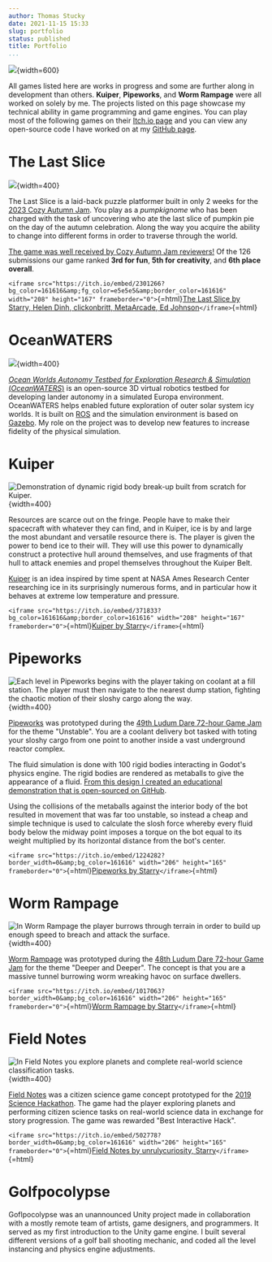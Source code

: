 ```yaml
---
author: Thomas Stucky
date: 2021-11-15 15:33
slug: portfolio
status: published
title: Portfolio
...
```


![]({static}/images/portfolio-collage.gif){width=600}

All games listed here are works in progress and some are further along in development than others. **Kuiper**, **Pipeworks**, and **Worm Rampage** were all worked on solely by me. The projects listed on this page showcase my technical ability in game programming and game engines. You can play most of the following games on their [Itch.io page](https://starrynitegames.itch.io/) and you can view any open-source code I have worked on at my [GitHub page](https://github.com/AstroStucky).

# The Last Slice

![]({static}/images/game-preview_the-last-slice.gif){width=400}

The Last Slice is a laid-back puzzle platformer built in only 2 weeks for the [2023 Cozy Autumn Jam](https://itch.io/jam/cozy-autumn-game-jam-2023). You play as a *pumpkignome* who has been charged with the task of uncovering who ate the last slice of pumpkin pie on the day of the autumn celebration. Along the way you acquire the ability to change into different forms in order to traverse through the world.

[The game was well received by Cozy Autumn Jam reviewers!](https://itch.io/jam/cozy-autumn-game-jam-2023/rate/2301266) Of the 126 submissions our game ranked **3rd for fun**, **5th for creativity**, and **6th place overall**.

`<iframe src="https://itch.io/embed/2301266?bg_color=161616&amp;fg_color=e5e5e5&amp;border_color=161616" width="208" height="167" frameborder="0">`{=html}[The Last Slice by Starry, Helen Dinh, clickonbritt, MetaArcade, Ed Johnson](https://starrynitegames.itch.io/the-last-slice)`</iframe>`{=html}

# OceanWATERS

![]({static}/images/oceanwaters.jpg){width=400}

[*Ocean Worlds Autonomy Testbed for Exploration Research & Simulation* (*OceanWATERS*)](https://github.com/nasa/ow_simulator#ocean-worlds-autonomy-testbed-for-exploration-research--simulation-oceanwaters) is an open-source 3D virtual robotics testbed for developing lander autonomy in a simulated Europa environment. OceanWATERS helps enabled future exploration of outer solar system icy worlds. It is built on [ROS](https://www.ros.org/) and the simulation environment is based on [Gazebo](http://gazebosim.org/). My role on the project was to develop new features to increase fidelity of the physical simulation.

# Kuiper

![Demonstration of dynamic rigid body break-up built from scratch for Kuiper.]({static}/images/game-preview_kuiper.gif){width=400}

Resources are scarce out on the fringe. People have to make their spacecraft with whatever they can find, and in Kuiper, ice is by and large the most abundant and versatile resource there is. The player is given the power to bend ice to their will. They will use this power to dynamically construct a protective hull around themselves, and use fragments of that hull to attack enemies and propel themselves throughout the Kuiper Belt.

[Kuiper](https://starrynitegames.itch.io/kuiper) is an idea inspired by time spent at NASA Ames Research Center researching ice in its surprisingly numerous forms, and in particular how it behaves at extreme low temperature and pressure.

`<iframe src="https://itch.io/embed/371833?bg_color=161616&amp;border_color=161616" width="208" height="167" frameborder="0">`{=html}[Kuiper by Starry](https://starrynitegames.itch.io/kuiper)`</iframe>`{=html}

# Pipeworks

![Each level in Pipeworks begins with the player taking on coolant at a fill station. The player must then navigate to the nearest dump station, fighting the chaotic motion of their sloshy cargo along the way.]({static}/images/game-preview_pipeworks.gif){width=400}

[Pipeworks](https://starrynitegames.itch.io/pipeworks) was prototyped during the [49th Ludum Dare 72-hour Game Jam](https://ldjam.com/events/ludum-dare/49/) for the theme "Unstable". You are a coolant delivery bot tasked with toting your sloshy cargo from one point to another inside a vast underground reactor complex.

The fluid simulation is done with 100 rigid bodies interacting in Godot's physics engine. The rigid bodies are rendered as metaballs to give the appearance of a fluid. [From this design I created an educational demonstration that is open-sourced on GitHub](https://github.com/AstroStucky/EasyFluidSim).

Using the collisions of the metaballs against the interior body of the bot resulted in movement that was far too unstable, so instead a cheap and simple technique is used to calculate the slosh force whereby every fluid body below the midway point imposes a torque on the bot equal to its weight multiplied by its horizontal distance from the bot's center.

`<iframe src="https://itch.io/embed/1224282?border_width=0&amp;bg_color=161616" width="206" height="165" frameborder="0">`{=html}[Pipeworks by Starry](https://starrynitegames.itch.io/pipeworks)`</iframe>`{=html}

# Worm Rampage

![In Worm Rampage the player burrows through terrain in order to build up enough speed to breach and attack the surface.]({static}/images/game-preview_worm-rampage.gif){width=400}

[Worm Rampage](https://starrynitegames.itch.io/worm-rampage) was prototyped during the [48th Ludum Dare 72-hour Game Jam](https://ldjam.com/events/ludum-dare/48/) for the theme "Deeper and Deeper". The concept is that you are a massive tunnel burrowing worm wreaking havoc on surface dwellers.

`<iframe src="https://itch.io/embed/1017063?border_width=0&amp;bg_color=161616" width="206" height="165" frameborder="0">`{=html}[Worm Rampage by Starry](https://starrynitegames.itch.io/worm-rampage)`</iframe>`{=html}

# Field Notes

![In Field Notes you explore planets and complete real-world science classification tasks.]({static}/images/game-preview_field-notes.gif){width=400}

[Field Notes](https://unrulycuriosity.itch.io/fieldnotes) was a citizen science game concept prototyped for the [2019 Science Hackathon](http://sf.sciencehackday.org/hacks-2019/). The game had the player exploring planets and performing citizen science tasks on real-world science data in exchange for story progression. The game was rewarded "Best Interactive Hack".

`<iframe src="https://itch.io/embed/502778?border_width=0&amp;bg_color=161616" width="206" height="165" frameborder="0">`{=html}[Field Notes by unrulycuriosity, Starry](https://unrulycuriosity.itch.io/fieldnotes)`</iframe>`{=html}

# Golfpocolypse

Goflpocolypse was an unannounced Unity project made in collaboration with a mostly remote team of artists, game designers, and programmers. It served as my first introduction to the Unity game engine. I built several different versions of a golf ball shooting mechanic, and coded all the level instancing and physics engine adjustments.
